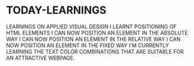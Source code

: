 # TODAY-LEARNINGS
LEARNINGS ON APPLIED VISUAL DESIGN
I LEARNT POSITIONING OF HTML ELEMENTS
I CAN NOW POSITION AN ELEMENT IN THE ABSOLUTE WAY
I CAN NOW POSITION AN ELEMENT IN THE RELATIVE WAY
I CAN NOW POSITION AN ELEMENT IN THE FIXED WAY
I'M CURRENTLY LEARNING THE TEXT COLOR COMBINATIONS THAT ARE SUITABLE FOR AN ATTRACTIVE WEBPAGE.
